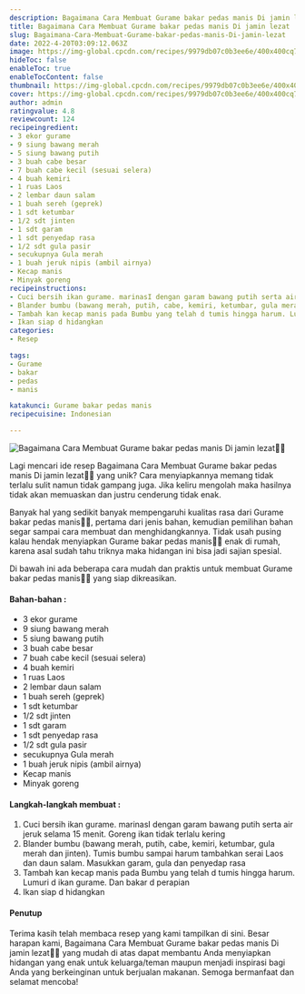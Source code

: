 ```yaml
---
description: Bagaimana Cara Membuat Gurame bakar pedas manis Di jamin lezat"
title: Bagaimana Cara Membuat Gurame bakar pedas manis Di jamin lezat
slug: Bagaimana-Cara-Membuat-Gurame-bakar-pedas-manis-Di-jamin-lezat
date: 2022-4-20T03:09:12.063Z
image: https://img-global.cpcdn.com/recipes/9979db07c0b3ee6e/400x400cq70/photo.jpg
hideToc: false
enableToc: true
enableTocContent: false
thumbnail: https://img-global.cpcdn.com/recipes/9979db07c0b3ee6e/400x400cq70/photo.jpg
cover: https://img-global.cpcdn.com/recipes/9979db07c0b3ee6e/400x400cq70/photo.jpg
author: admin
ratingvalue: 4.8
reviewcount: 124
recipeingredient:
- 3 ekor gurame
- 9 siung bawang merah
- 5 siung bawang putih
- 3 buah cabe besar
- 7 buah cabe kecil (sesuai selera)
- 4 buah kemiri
- 1 ruas Laos
- 2 lembar daun salam
- 1 buah sereh (geprek)
- 1 sdt ketumbar
- 1/2 sdt jinten
- 1 sdt garam
- 1 sdt penyedap rasa
- 1/2 sdt gula pasir
- secukupnya Gula merah
- 1 buah jeruk nipis (ambil airnya)
- Kecap manis
- Minyak goreng
recipeinstructions:
- Cuci bersih ikan gurame. marinasI dengan garam bawang putih serta air jeruk selama 15 menit. Goreng ikan tidak terlalu kering
- Blander bumbu (bawang merah, putih, cabe, kemiri, ketumbar, gula merah dan jinten). Tumis bumbu sampai harum tambahkan serai Laos dan daun salam. Masukkan garam, gula dan penyedap rasa
- Tambah kan kecap manis pada Bumbu yang telah d tumis hingga harum. Lumuri d ikan gurame. Dan bakar d perapian
- Ikan siap d hidangkan
categories:
- Resep

tags:
- Gurame
- bakar
- pedas
- manis

katakunci: Gurame bakar pedas manis
recipecuisine: Indonesian

---
```


![Bagaimana Cara Membuat Gurame bakar pedas manis Di jamin lezat👩‍🍳](https://img-global.cpcdn.com/recipes/9979db07c0b3ee6e/400x400cq70/photo.jpg)

Lagi mencari ide resep Bagaimana Cara Membuat Gurame bakar pedas manis Di jamin lezat👩‍🍳 yang unik? Cara menyiapkannya memang tidak terlalu sulit namun tidak gampang juga. Jika keliru mengolah maka hasilnya tidak akan memuaskan dan justru cenderung tidak enak.

Banyak hal yang sedikit banyak mempengaruhi kualitas rasa dari Gurame bakar pedas manis👩‍🍳, pertama dari jenis bahan, kemudian pemilihan bahan segar sampai cara membuat dan menghidangkannya. Tidak usah pusing kalau hendak menyiapkan Gurame bakar pedas manis👩‍🍳 enak di rumah, karena asal sudah tahu triknya maka hidangan ini bisa jadi sajian spesial.

Di bawah ini ada beberapa cara mudah dan praktis untuk membuat Gurame bakar pedas manis👩‍🍳 yang siap dikreasikan.

<!--inarticleads1-->

#### Bahan-bahan :

- 3 ekor gurame
- 9 siung bawang merah
- 5 siung bawang putih
- 3 buah cabe besar
- 7 buah cabe kecil (sesuai selera)
- 4 buah kemiri
- 1 ruas Laos
- 2 lembar daun salam
- 1 buah sereh (geprek)
- 1 sdt ketumbar
- 1/2 sdt jinten
- 1 sdt garam
- 1 sdt penyedap rasa
- 1/2 sdt gula pasir
- secukupnya Gula merah
- 1 buah jeruk nipis (ambil airnya)
- Kecap manis
- Minyak goreng

<!--inarticleads2-->

#### Langkah-langkah membuat :

1. Cuci bersih ikan gurame. marinasI dengan garam bawang putih serta air jeruk selama 15 menit. Goreng ikan tidak terlalu kering
1. Blander bumbu (bawang merah, putih, cabe, kemiri, ketumbar, gula merah dan jinten). Tumis bumbu sampai harum tambahkan serai Laos dan daun salam. Masukkan garam, gula dan penyedap rasa
1. Tambah kan kecap manis pada Bumbu yang telah d tumis hingga harum. Lumuri d ikan gurame. Dan bakar d perapian
1. Ikan siap d hidangkan

#### Penutup

Terima kasih telah membaca resep yang kami tampilkan di sini. Besar harapan kami, Bagaimana Cara Membuat Gurame bakar pedas manis Di jamin lezat👩‍🍳 yang mudah di atas dapat membantu Anda menyiapkan hidangan yang enak untuk keluarga/teman maupun menjadi inspirasi bagi Anda yang berkeinginan untuk berjualan makanan. Semoga bermanfaat dan selamat mencoba!